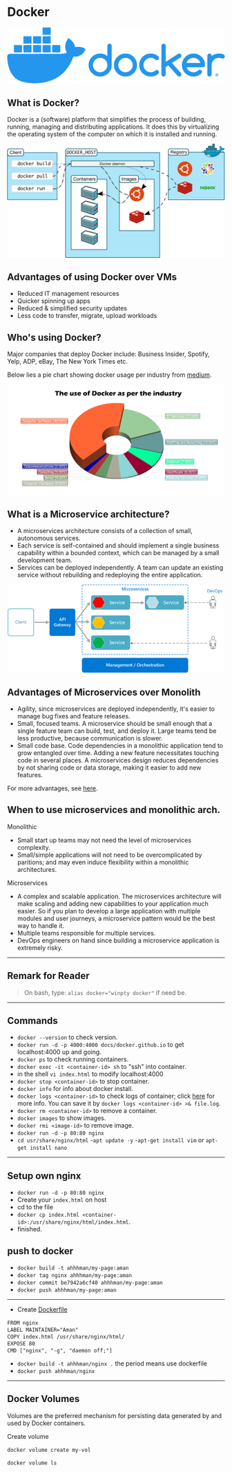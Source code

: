 # Docker
![](imgs/docker.png)
## What is Docker?
Docker is a (software) platform that simplifies the process of building, running, managing and distributing applications. It does this by virtualizing the operating system of the computer on which it is installed and running.

![](imgs/architecture.svg)
## Advantages of using Docker over VMs
- Reduced IT management resources
- Quicker spinning up apps
- Reduced & simplified security updates
- Less code to transfer, migrate, upload workloads

## Who's using Docker?
Major companies that deploy Docker include: Business Insider, Spotify, Yelp, ADP, eBay, The New York Times etc.

Below lies a pie chart showing docker usage per industry from [medium](https://medium.com/@tao_66792/interesting-facts-companies-and-the-use-of-docker-948baa8cf309).

![](imgs/pie_chart.png)

## What is a Microservice architecture?
- A microservices architecture consists of a collection of small, autonomous services. 
- Each service is self-contained and should implement a single business capability within a bounded context, which can be managed by a small development team.
- Services can be deployed independently. A team can update an existing service without rebuilding and redeploying the entire application.

![](imgs/microservices.png)

## Advantages of Microservices over Monolith 
- Agility, since microservices are deployed independently, it's easier to manage bug fixes and feature releases. 
- Small, focused teams. A microservice should be small enough that a single feature team can build, test, and deploy it. Large teams tend be less productive, because communication is slower.
- Small code base. Code dependencies in a monolithic application tend to grow entangled over time. Adding a new feature necessitates touching code in several places. A microservices design reduces dependencies by not sharing code or data storage, making it easier to add new features. 

For more advantages, see [here](https://docs.microsoft.com/en-us/azure/architecture/guide/architecture-styles/microservices).

## When to use microservices and monolithic arch.

Monolithic
- Small start up teams may not need the level of microservices complexity. 
- Small/simple applications will not need to be overcomplicated by paritions; and may even induce flexibility within a monolithic architectures.

Microservices
- A complex and scalable application. The microservices architecture will make scaling and adding new capabilities to your application much easier. So if you plan to develop a large application with multiple modules and user journeys, a microservice pattern would be the best way to handle it.
- Multiple teams responsible for multiple services.
- DevOps engineers on hand since building a microservice application is extremely risky.

---

## Remark for Reader
> On bash, type: `alias docker="winpty docker"` if need be.

---
## Commands

- `docker --version` to check version.
- `docker run -d -p 4000:4000 docs/docker.github.io` to get localhost:4000 up and going.
- `docker ps` to check running containers.
- `docker exec -it <container-id> sh` to "ssh" into container. 
- in the shell `vi index.html` to modify localhost:4000
- `docker stop <container-id>` to stop container. 
- `docker info` for info about docker install.
- `docker logs <container-id>` to check logs of container; click [here](https://docs.docker.com/engine/reference/commandline/logs/) for more info. You can save it by `docker logs <container-id> >& file.log`.
- `docker rm <container-id>` to remove a container.
- `docker images` to show images.
- `docker rmi <image-id>` to remove image.
- `docker run -d -p 80:80 nginx`
- `cd usr/share/nginx/html`
-`apt update -y`
-`apt-get install vim` or `apt-get install nano`

---
## Setup own nginx
- `docker run -d -p 80:80 nginx`
- Create your `index.html` on host
- cd to the file
- `docker cp index.html <container-id>:/usr/share/nginx/html/index.html`.
- finished.

## push to docker
- `docker build -t ahhhman/my-page:aman`
- `docker tag nginx ahhhman/my-page:aman`
- `docker commit be7942a6cf40 ahhhman/my-page:aman`
- `docker push ahhhman/my-page:aman`


---
- Create [Dockerfile](Dockerfile)
```docker
FROM nginx
LABEL MAINTAINER="Aman"
COPY index.html /usr/share/nginx/html/
EXPOSE 80
CMD ["nginx", "-g", "daemon off;"]
```
- `docker build -t ahhhman/nginx .` the period means use dockerfile
- `docker push ahhhman/nginx`

---
## Docker Volumes
Volumes are the preferred mechanism for persisting data generated by and used by Docker containers.

Create volume
```
docker volume create my-vol
```
```
docker volume ls
```
